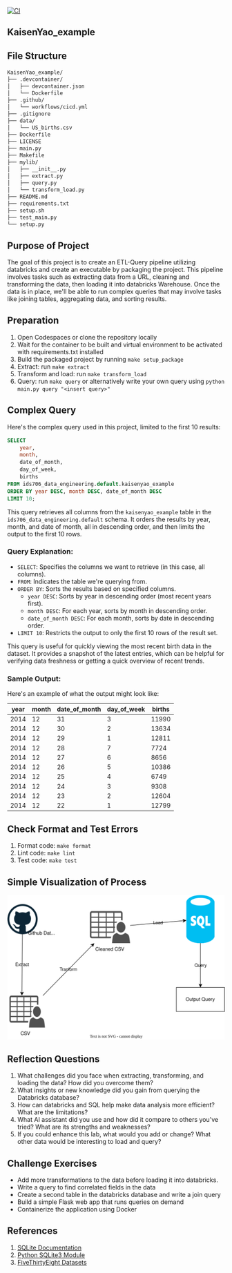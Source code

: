 [![CI](https://github.com/nogibjj/KaisenYao_example/actions/workflows/cicd.yml/badge.svg)](https://github.com/nogibjj/KaisenYao_example/actions/workflows/cicd.yml)
## KaisenYao_example
## File Structure
```
KaisenYao_example/
├── .devcontainer/
│   ├── devcontainer.json
│   └── Dockerfile
├── .github/
│   └── workflows/cicd.yml
├── .gitignore
├── data/
│   └── US_births.csv
├── Dockerfile
├── LICENSE
├── main.py
├── Makefile
├── mylib/
│   ├── __init__.py
│   ├── extract.py
│   ├── query.py
│   └── transform_load.py
├── README.md
├── requirements.txt
├── setup.sh
├── test_main.py
└── setup.py
```

## Purpose of Project
The goal of this project is to create an ETL-Query pipeline utilizing databricks and create an executable by packaging the project. This pipeline involves tasks such as extracting data from a URL, cleaning and transforming the data, then loading it into databricks Warehouse. Once the data is in place, we'll be able to run complex queries that may involve tasks like joining tables, aggregating data, and sorting results.

## Preparation
1. Open Codespaces or clone the repository locally
2. Wait for the container to be built and virtual environment to be activated with requirements.txt installed
3. Build the packaged project by running `make setup_package`
4. Extract: run `make extract`
5. Transform and load: run `make transform_load`
6. Query: run `make query` or alternatively write your own query using `python main.py query "<insert query>"`

## Complex Query
Here's the complex query used in this project, limited to the first 10 results:

```sql
SELECT
    year,
    month,
    date_of_month,
    day_of_week,
    births
FROM ids706_data_engineering.default.kaisenyao_example
ORDER BY year DESC, month DESC, date_of_month DESC
LIMIT 10;
```

This query retrieves all columns from the `kaisenyao_example` table in the `ids706_data_engineering.default` schema. It orders the results by year, month, and date of month, all in descending order, and then limits the output to the first 10 rows.

### Query Explanation:
- `SELECT`: Specifies the columns we want to retrieve (in this case, all columns).
- `FROM`: Indicates the table we're querying from.
- `ORDER BY`: Sorts the results based on specified columns.
  - `year DESC`: Sorts by year in descending order (most recent years first).
  - `month DESC`: For each year, sorts by month in descending order.
  - `date_of_month DESC`: For each month, sorts by date in descending order.
- `LIMIT 10`: Restricts the output to only the first 10 rows of the result set.

This query is useful for quickly viewing the most recent birth data in the dataset. It provides a snapshot of the latest entries, which can be helpful for verifying data freshness or getting a quick overview of recent trends.

### Sample Output:
Here's an example of what the output might look like:

| year | month | date_of_month | day_of_week | births |
|------|-------|---------------|-------------|--------|
| 2014 | 12    | 31            | 3           | 11990  |
| 2014 | 12    | 30            | 2           | 13634  |
| 2014 | 12    | 29            | 1           | 12811  |
| 2014 | 12    | 28            | 7           | 7724   |
| 2014 | 12    | 27            | 6           | 8656   |
| 2014 | 12    | 26            | 5           | 10386  |
| 2014 | 12    | 25            | 4           | 6749   |
| 2014 | 12    | 24            | 3           | 9308   |
| 2014 | 12    | 23            | 2           | 12604  |
| 2014 | 12    | 22            | 1           | 12799  |


## Check Format and Test Errors 
1. Format code: `make format`
2. Lint code: `make lint`
3. Test code: `make test`

## Simple Visualization of Process
![ETLQ](adflow.svg)

## Reflection Questions
1. What challenges did you face when extracting, transforming, and loading the data? How did you overcome them?
2. What insights or new knowledge did you gain from querying the Databricks database?
3. How can databricks and SQL help make data analysis more efficient? What are the limitations?
4. What AI assistant did you use and how did it compare to others you've tried? What are its strengths and weaknesses?
5. If you could enhance this lab, what would you add or change? What other data would be interesting to load and query?

## Challenge Exercises
- Add more transformations to the data before loading it into databricks.
- Write a query to find correlated fields in the data
- Create a second table in the databricks database and write a join query
- Build a simple Flask web app that runs queries on demand
- Containerize the application using Docker

## References 
1. [SQLite Documentation](https://www.sqlite.org/docs.html)
2. [Python SQLite3 Module](https://docs.python.org/3/library/sqlite3.html)
3. [FiveThirtyEight Datasets](https://data.fivethirtyeight.com/)